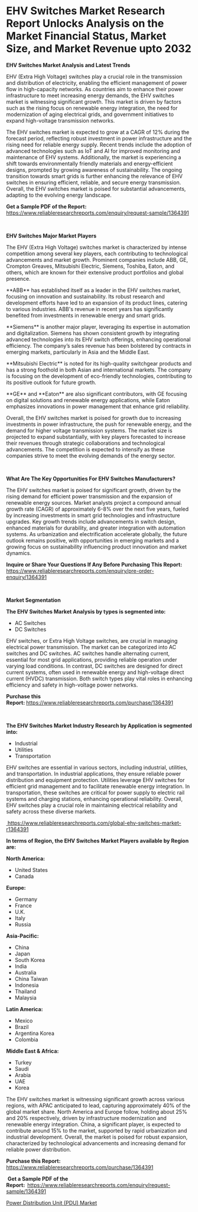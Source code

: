 <p><h1>EHV Switches Market Research Report Unlocks Analysis on the Market Financial Status, Market Size, and Market Revenue upto 2032</h1></p><p><strong>EHV Switches Market Analysis and Latest Trends</strong></p>
<p><p>EHV (Extra High Voltage) switches play a crucial role in the transmission and distribution of electricity, enabling the efficient management of power flow in high-capacity networks. As countries aim to enhance their power infrastructure to meet increasing energy demands, the EHV switches market is witnessing significant growth. This market is driven by factors such as the rising focus on renewable energy integration, the need for modernization of aging electrical grids, and government initiatives to expand high-voltage transmission networks.</p><p>The EHV switches market is expected to grow at a CAGR of 12% during the forecast period, reflecting robust investment in power infrastructure and the rising need for reliable energy supply. Recent trends include the adoption of advanced technologies such as IoT and AI for improved monitoring and maintenance of EHV systems. Additionally, the market is experiencing a shift towards environmentally friendly materials and energy-efficient designs, prompted by growing awareness of sustainability. The ongoing transition towards smart grids is further enhancing the relevance of EHV switches in ensuring efficient, reliable, and secure energy transmission. Overall, the EHV switches market is poised for substantial advancements, adapting to the evolving energy landscape.</p></p>
<p><strong>Get a Sample PDF of the Report:&nbsp;</strong> <a href="https://www.reliableresearchreports.com/enquiry/request-sample/1364391?utm_campaign=3253&utm_medium=2&utm_source=Github&utm_content=ia&utm_term=07042025&utm_id=ehv-switches">https://www.reliableresearchreports.com/enquiry/request-sample/1364391</a></p>
<p>&nbsp;</p>
<p><strong>EHV Switches Major Market Players</strong></p>
<p><p>The EHV (Extra High Voltage) switches market is characterized by intense competition among several key players, each contributing to technological advancements and market growth. Prominent companies include ABB, GE, Crompton Greaves, Mitsubishi Electric, Siemens, Toshiba, Eaton, and others, which are known for their extensive product portfolios and global presence.</p><p>**ABB** has established itself as a leader in the EHV switches market, focusing on innovation and sustainability. Its robust research and development efforts have led to an expansion of its product lines, catering to various industries. ABB's revenue in recent years has significantly benefited from investments in renewable energy and smart grids.</p><p>**Siemens** is another major player, leveraging its expertise in automation and digitalization. Siemens has shown consistent growth by integrating advanced technologies into its EHV switch offerings, enhancing operational efficiency. The company’s sales revenue has been bolstered by contracts in emerging markets, particularly in Asia and the Middle East.</p><p>**Mitsubishi Electric** is noted for its high-quality switchgear products and has a strong foothold in both Asian and international markets. The company is focusing on the development of eco-friendly technologies, contributing to its positive outlook for future growth.</p><p>**GE** and **Eaton** are also significant contributors, with GE focusing on digital solutions and renewable energy applications, while Eaton emphasizes innovations in power management that enhance grid reliability.</p><p>Overall, the EHV switches market is poised for growth due to increasing investments in power infrastructure, the push for renewable energy, and the demand for higher voltage transmission systems. The market size is projected to expand substantially, with key players forecasted to increase their revenues through strategic collaborations and technological advancements. The competition is expected to intensify as these companies strive to meet the evolving demands of the energy sector.</p></p>
<p>&nbsp;</p>
<p><strong>What Are The Key Opportunities For EHV Switches Manufacturers?</strong></p>
<p><p>The EHV switches market is poised for significant growth, driven by the rising demand for efficient power transmission and the expansion of renewable energy sources. Market analysts project a compound annual growth rate (CAGR) of approximately 6-8% over the next five years, fueled by increasing investments in smart grid technologies and infrastructure upgrades. Key growth trends include advancements in switch design, enhanced materials for durability, and greater integration with automation systems. As urbanization and electrification accelerate globally, the future outlook remains positive, with opportunities in emerging markets and a growing focus on sustainability influencing product innovation and market dynamics.</p></p>
<p><strong>Inquire or Share Your Questions If Any Before Purchasing This Report:</strong> <a href="https://www.reliableresearchreports.com/enquiry/pre-order-enquiry/1364391?utm_campaign=3253&utm_medium=2&utm_source=Github&utm_content=ia&utm_term=07042025&utm_id=ehv-switches">https://www.reliableresearchreports.com/enquiry/pre-order-enquiry/1364391</a></p>
<p>&nbsp;</p>
<p><strong>Market Segmentation</strong></p>
<p><strong>The EHV Switches Market Analysis by types is segmented into:</strong></p>
<p><ul><li>AC Switches</li><li>DC Switches</li></ul></p>
<p><p>EHV switches, or Extra High Voltage switches, are crucial in managing electrical power transmission. The market can be categorized into AC switches and DC switches. AC switches handle alternating current, essential for most grid applications, providing reliable operation under varying load conditions. In contrast, DC switches are designed for direct current systems, often used in renewable energy and high-voltage direct current (HVDC) transmission. Both switch types play vital roles in enhancing efficiency and safety in high-voltage power networks.</p></p>
<p><strong>Purchase this Report:&nbsp;</strong><a href="https://www.reliableresearchreports.com/purchase/1364391?utm_campaign=3253&utm_medium=2&utm_source=Github&utm_content=ia&utm_term=07042025&utm_id=ehv-switches">https://www.reliableresearchreports.com/purchase/1364391</a></p>
<p>&nbsp;</p>
<p><strong>The EHV Switches Market Industry Research by Application is segmented into:</strong></p>
<p><ul><li>Industrial</li><li>Utilities</li><li>Transportation</li></ul></p>
<p><p>EHV switches are essential in various sectors, including industrial, utilities, and transportation. In industrial applications, they ensure reliable power distribution and equipment protection. Utilities leverage EHV switches for efficient grid management and to facilitate renewable energy integration. In transportation, these switches are critical for power supply to electric rail systems and charging stations, enhancing operational reliability. Overall, EHV switches play a crucial role in maintaining electrical reliability and safety across these diverse markets.</p></p>
<p><a href="https://www.reliableresearchreports.com/global-ehv-switches-market-r1364391?utm_campaign=3253&utm_medium=2&utm_source=Github&utm_content=ia&utm_term=07042025&utm_id=ehv-switches">&nbsp;https://www.reliableresearchreports.com/global-ehv-switches-market-r1364391</a></p>
<p><strong>In terms of Region, the EHV Switches Market Players available by Region are:</strong></p>
<p>
    <p> <strong> North America: </strong>
        <ul>
            <li>United States</li>
            <li>Canada</li>
        </ul>
        </p> 
    <p> <strong> Europe: </strong>
        <ul>
            <li>Germany</li>
            <li>France</li>
            <li>U.K.</li>
            <li>Italy</li>
            <li>Russia</li>
        </ul>
        </p> 
    <p> <strong> Asia-Pacific: </strong>
        <ul>
            <li>China</li>
            <li>Japan</li>
            <li>South Korea</li>
            <li>India</li>
            <li>Australia</li>
            <li>China Taiwan</li>
            <li>Indonesia</li>
            <li>Thailand</li>
            <li>Malaysia</li>
        </ul>
        </p> 
    <p> <strong> Latin America: </strong>
        <ul>
            <li>Mexico</li>
            <li>Brazil</li>
            <li>Argentina Korea</li>
            <li>Colombia</li>
        </ul>
        </p> 
    <p> <strong> Middle East & Africa: </strong>
        <ul>
            <li>Turkey</li>
            <li>Saudi</li>
            <li>Arabia</li>
            <li>UAE</li>
            <li>Korea</li>
        </ul>
    </p>
    </p>
<p><p>The EHV switches market is witnessing significant growth across various regions, with APAC anticipated to lead, capturing approximately 40% of the global market share. North America and Europe follow, holding about 25% and 20% respectively, driven by infrastructure modernization and renewable energy integration. China, a significant player, is expected to contribute around 15% to the market, supported by rapid urbanization and industrial development. Overall, the market is poised for robust expansion, characterized by technological advancements and increasing demand for reliable power distribution.</p></p>
<p><strong>Purchase this Report: </strong><a href="https://www.reliableresearchreports.com/purchase/1364391?utm_campaign=3253&utm_medium=2&utm_source=Github&utm_content=ia&utm_term=07042025&utm_id=ehv-switches">https://www.reliableresearchreports.com/purchase/1364391</a></p>
<p>&nbsp;<strong>Get a Sample PDF of the Report:&nbsp;&nbsp;</strong><a href="https://www.reliableresearchreports.com/enquiry/request-sample/1364391?utm_campaign=3253&utm_medium=2&utm_source=Github&utm_content=ia&utm_term=07042025&utm_id=ehv-switches">https://www.reliableresearchreports.com/enquiry/request-sample/1364391</a></p>
<p><strong></strong></p>
<p><p><a href="https://github.com/biyajausenik/Market-Research-Report-List-1/blob/main/power-distribution-unit-pdu-market.md?utm_campaign=3253&utm_medium=2&utm_source=Github&utm_content=ia&utm_term=07042025&utm_id=ehv-switches">Power Distribution Unit (PDU) Market</a></p></p>